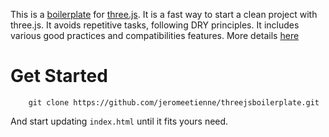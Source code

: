 This is a [boilerplate](http://en.wikipedia.org/wiki/Boilerplate_\(text\)) 
for [three.js](https://github.com/mrdoob/three.js/).
It is a fast way to start a clean project with three.js.
It avoids repetitive tasks, following DRY principles.
It includes various good practices and compatibilities features.
More details [here](http://learningthreejs.com/blog/2011/12/20/boilerplate-for-three-js/)

# Get Started
```
	git clone https://github.com/jeromeetienne/threejsboilerplate.git
```

And start updating ```index.html``` until it fits yours need.
